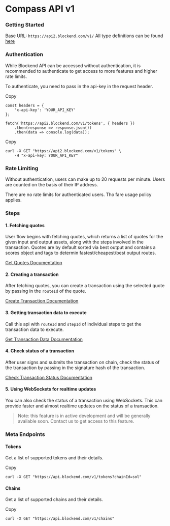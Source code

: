 # Compass API v1

### Getting Started <a href="#getting-started" id="getting-started"></a>

Base URL: `https://api2.blockend.com/v1/` All type definitions can be found [here](https://docs.blockend.com/types)

### Authentication <a href="#authentication" id="authentication"></a>

While Blockend API can be accessed without authentication, it is recommended to authenticate to get access to more features and higher rate limits.

To authenticate, you need to pass in the api-key in the request header.

Copy

```
const headers = {
    'x-api-key': 'YOUR_API_KEY'
};

fetch('https://api2.blockend.com/v1/tokens', { headers })
    .then(response => response.json())
    .then(data => console.log(data));
```

Copy

```
curl -X GET "https://api2.blockend.com/v1/tokens" \
    -H "x-api-key: YOUR_API_KEY"
```

### Rate Limiting <a href="#rate-limiting" id="rate-limiting"></a>

Without authentication, users can make up to 20 requests per minute. Users are counted on the basis of their IP address.

There are no rate limits for authenticated users. Tho fare usage policy applies.

### Steps <a href="#steps" id="steps"></a>

#### 1. Fetching quotes <a href="#id-1.-fetching-quotes" id="id-1.-fetching-quotes"></a>

User flow begins with fetching quotes, which returns a list of quotes for the given input and output assets, along with the steps involved in the transaction. Quotes are by default sorted via best output and contains a scores object and tags to determin fastest/cheapest/best output routes.

[Get Quotes Documentation](https://docs.blockend.com/get-quotes)

#### 2. Creating a transaction <a href="#id-2.-creating-a-transaction" id="id-2.-creating-a-transaction"></a>

After fetching quotes, you can create a transaction using the selected quote by passing in the `routeId` of the quote.

[Create Transaction Documentation](https://docs.blockend.com/create-txn)

#### 3. Getting transaction data to execute <a href="#id-3.-getting-transaction-data-to-execute" id="id-3.-getting-transaction-data-to-execute"></a>

Call this api with `routeId` and `stepId` of individual steps to get the transaction data to execute.

[Get Transaction Data Documentation](https://docs.blockend.com/next-txn)

#### 4. Check status of a transaction <a href="#id-4.-check-status-of-a-transaction" id="id-4.-check-status-of-a-transaction"></a>

After user signs and submits the transaction on chain, check the status of the transaction by passing in the signature hash of the transaction.

[Check Transaction Status Documentation](https://docs.blockend.com/status-check)

#### 5. Using WebSockets for realtime updates <a href="#id-5.-using-websockets-for-realtime-updates" id="id-5.-using-websockets-for-realtime-updates"></a>

You can also check the status of a transaction using WebSockets. This can provide faster and almost realtime updates on the status of a transaction.

> Note: this feature is in active development and will be generally available soon. Contact us to get access to this feature.

### Meta Endpoints <a href="#meta-endpoints" id="meta-endpoints"></a>

#### Tokens <a href="#tokens" id="tokens"></a>

Get a list of supported tokens and their details.

Copy

```
curl -X GET "https://api.blockend.com/v1/tokens?chainId=sol"
```

#### Chains <a href="#chains" id="chains"></a>

Get a list of supported chains and their details.

Copy

```
curl -X GET "https://api.blockend.com/v1/chains"
```
